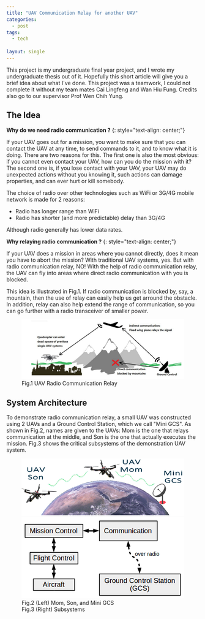 ```yaml
---
title: "UAV Communication Relay for another UAV"
categories:
  - post
tags:
  - tech

layout: single
---
```


This project is my undergraduate final year project, and I wrote my undergraduate thesis out of it. Hopefully this short article will give you a brief idea about what I've done. This project was a teamwork, I could not complete it without my team mates Cai Lingfeng and Wan Hiu Fung. Credits also go to our supervisor Prof Wen Chih Yung.

## The Idea

<strong>Why do we need radio communication ?</strong>
{: style="text-align: center;"}

If your UAV goes out for a mission, you want to make sure that you can contact the UAV at any time, to send commands to it, and to know what it is doing. There are two reasons for this. The first one is also the most obvious: if you cannot even contact your UAV, how can you do the mission with it? The second one is, if you lose contact with your UAV, your UAV may do unexpected actions without you knowing it, such actions can damage properties, and can ever hurt or kill somebody.

The choice of radio over other technologies such as WiFi or 3G/4G mobile network is made for 2 reasons:
<ul>
  <li>Radio has longer range than WiFi </li>
  <li>Radio has shorter (and more predictable) delay than 3G/4G </li>
</ul>

Although radio generally has lower data rates.

<strong>Why relaying radio communication ?</strong>
{: style="text-align: center;"}

If your UAV does a mission in areas where you cannot directly, does it mean you have to abort the mission? With traditional UAV systems, yes. But with radio communication relay, NO! With the help of radio communication relay, the UAV can fly into areas where direct radio communication with you is blocked.

This idea is illustrated in Fig.1. If radio communication is blocked by, say, a mountain, then the use of relay can easily help us get arround the obstacle. In addition, relay can also help extend the range of communication, so you can go further with a radio transceiver of smaller power.

<figure>
    <a href="/images/2016-05-30-UAV-Communication-Relay-for-another-UAV/idea.png"><img src="/images/2016-05-30-UAV-Communication-Relay-for-another-UAV/idea.png"></a>
    <figcaption>Fig.1 UAV Radio Communication Relay</figcaption>
</figure>


## System Architecture

To demonstrate radio communication relay, a small UAV was constructed using 2 UAVs and a Ground Control Station, which we call "Mini GCS". As shown in Fig.2, names are given to the UAVs: Mom is the one that relays communication at the middle, and Son is the one that actually executes the mission. Fig.3 shows the critical subsystems of the demonstration UAV system.

<figure class="half">
    <a href="/images/2016-05-30-UAV-Communication-Relay-for-another-UAV/mom_son.png"><img src="/images/2016-05-30-UAV-Communication-Relay-for-another-UAV/mom_son.png"></a>
    <a href="/images/2016-05-30-UAV-Communication-Relay-for-another-UAV/sys_block.png"><img src="/images/2016-05-30-UAV-Communication-Relay-for-another-UAV/sys_block.png"></a>
    <figcaption>Fig.2 (Left) Mom, Son, and Mini GCS</figcaption>
    <figcaption>Fig.3 (Right) Subsystems</figcaption>
</figure>

